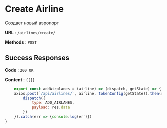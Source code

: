 # Create Airline

Создает новый аэропорт

**URL** : `/airlines/create/`

**Methods** : `POST`

## Success Responses

**Code** : `200 OK`

**Content** : `{[]}`

```javascript
    export const addAirplanes = (airline) => (dispatch, getState) => {
    axios.post(`/api/airlines/`, airline, tokenConfig(getState)).then(res => {
        dispatch({
            type: ADD_AIRLANES,
            payload: res.data
        })
    }).catch(err => {console.log(err)})
}
```



